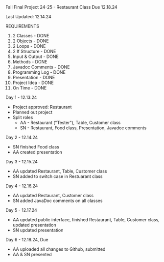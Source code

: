 Fall Final Project 24-25 - Restaurant Class Due 12.18.24

Last Updated: 12.14.24

REQUIREMENTS
1. 2 Classes - DONE
2. 2 Objects - DONE
3. 2 Loops - DONE
4. 2 If Structure - DONE
5. Input & Output - DONE
6. Methods - DONE
7. Javadoc Comments - DONE
8. Programming Log - DONE
9. Presentation - DONE
10. Project Idea - DONE
11. On Time - DONE

Day 1 - 12.13.24
- Project approved: Restaurant
- Planned out project
- Split roles
   - AA - Restaurant ("Tester"), Table, Customer class
   - SN - Restaurant, Food class, Presentation, Javadoc comments

Day 2 - 12.14.24
- SN finished Food class
- AA created presentation

Day 3 - 12.15.24
- AA updated Restaurant, Table, Customer class
- SN added to switch case in Restuarant class

Day 4 - 12.16.24
 - AA updated Restaurant, Customer class
 - SN added JavaDoc comments on all classes

Day 5 - 12.17.24
 - AA updated public interface, finished Restaurant, Table, Customer class, updated presentation
 - SN updated presentation

Day 6 - 12.18.24, Due
 - AA uploaded all changes to Github, submitted
 - AA & SN presented

